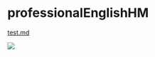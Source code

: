 # professionalEnglishHM

[test.md](https://github.com/Weirdows/professionalEnglishHM/blob/main/test.md)

![](img_url)
